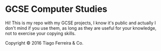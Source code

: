 # GCSE Computer Studies
Hi! This is my repo with my GCSE projects, I know it's public and actually I don't mind if you use them, as long as they are useful for your knowledge, not to exercise your copying skills.

Copyright © 2016 Tiago Ferreira & Co.
